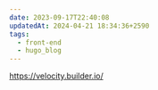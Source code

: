 ```yaml
---
date: 2023-09-17T22:40:08
updatedAt: 2024-04-21 18:34:36+2590
tags:
  - front-end
  - hugo_blog
---
```

https://velocity.builder.io/